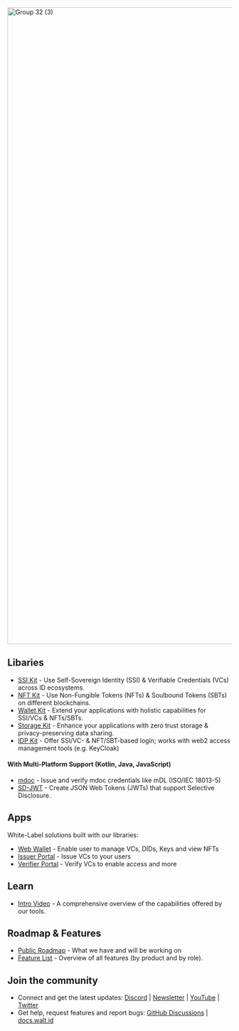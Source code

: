 
<img width="1430" alt="Group 32 (3)" src="https://github.com/walt-id/.github/assets/48290617/5d0ed28b-8cd3-4245-8557-83e55cee846e">



## Libaries

* [SSI Kit](https://github.com/walt-id/waltid-ssikit) - Use Self-Sovereign Identity (SSI) & Verifiable Credentials (VCs) across ID ecosystems.
* [NFT Kit](https://github.com/walt-id/waltid-nftkit) - Use Non-Fungible Tokens (NFTs) & Soulbound Tokens (SBTs) on different blockchains.
* [Wallet Kit](https://github.com/walt-id/waltid-walletkit) - Extend your applications with holistic capabilities for SSI/VCs & NFTs/SBTs.
* [Storage Kit](https://github.com/walt-id/waltid-storage-kit) - Enhance your applications with zero trust storage & privacy-preserving data sharing.
* [IDP Kit](https://github.com/walt-id/waltid-idpkit) - Offer SSI/VC- & NFT/SBT-based login; works with web2 access management tools (e.g. KeyCloak)

#### With Multi-Platform Support (Kotlin, Java, JavaScript)
* [mdoc](https://github.com/walt-id/waltid-mdoc) - Issue and verify mdoc credentials like mDL (ISO/IEC 18013-5)
* [SD-JWT](https://github.com/walt-id/waltid-sd-jwt) - Create JSON Web Tokens (JWTs) that support Selective Disclosure.


## Apps
White-Label solutions built with our libraries:

* [Web Wallet](https://docs.walt.id/v/apps/solutions/web-wallet) - Enable user to manage VCs, DIDs, Keys and view NFTs
* [Issuer Portal](https://github.com/walt-id/waltid-issuer-portal) - Issue VCs to your users
* [Verifier Portal](https://github.com/walt-id/waltid-verifier-portal) - Verify VCs to enable access and more

## Learn

* [Intro Video](https://youtu.be/Cy8BSMmEt8U) - A comprehensive overview of the capabilities offered by our tools.

## Roadmap & Features

* [Public Roadmap](https://walt-id.notion.site/fcde1687baab42378b3047d4a22eeaca?v=1140dd17c17b4726a70cc1465d20866d) - What we have and will be working on
* [Feature List](https://www.notion.so/walt-id/Feature-List-5177a61c9d9c410ab1912a0e8574f014) - Overview of all features (by product and by role).


## Join the community

* Connect and get the latest updates: <a href="https://discord.gg/AW8AgqJthZ">Discord</a> | <a href="https://walt.id/newsletter">Newsletter</a> | <a href="https://www.youtube.com/channel/UCXfOzrv3PIvmur_CmwwmdLA">YouTube</a> | <a href="https://mobile.twitter.com/walt_id" target="_blank">Twitter</a>
* Get help, request features and report bugs: <a href="https://github.com/walt-id/.github/discussions" target="_blank">GitHub Discussions</a> | <a href="https://docs.walt.id" target="_blank">docs.walt.id</a>

